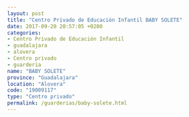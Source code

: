 ```yaml
---
layout: post
title: "Centro Privado de Educación Infantil BABY SOLETE"
date: 2017-09-20 20:57:05 +0200
categories:
- Centro Privado de Educación Infantil
- guadalajara
- alovera
- Centro privado
- guarderia
name: "BABY SOLETE"
province: "Guadalajara"
location: "Alovera"
code: "19009117"
type: "Centro privado"
permalink: /guarderias/baby-solete.html
---
```

